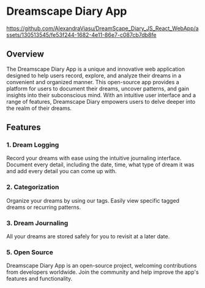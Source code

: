 # Dreamscape Diary App

https://github.com/AlexandraViasu/DreamScape_Diary_JS_React_WebApp/assets/130513545/fe53f244-1682-4e11-86e7-c087cb7db8fe

## Overview

The Dreamscape Diary App is a unique and innovative web application designed to help users record, explore, and analyze their dreams in a convenient and organized manner. This open-source app provides a platform for users to document their dreams, uncover patterns, and gain insights into their subconscious mind. With an intuitive user interface and a range of features, Dreamscape Diary empowers users to delve deeper into the realm of their dreams.

## Features

### 1. Dream Logging

Record your dreams with ease using the intuitive journaling interface. Document every detail, including the date, time, what type of dream it was and add every detail you can come up with.

### 2. Categorization

Organize your dreams by using our tags. Easily view specific tagged dreams or recurring patterns.

### 3. Dream Journaling

All your dreams are stored safely for you to revisit at a later date.



### 5. Open Source

Dreamscape Diary App is an open-source project, welcoming contributions from developers worldwide. Join the community and help improve the app's features and functionality.


